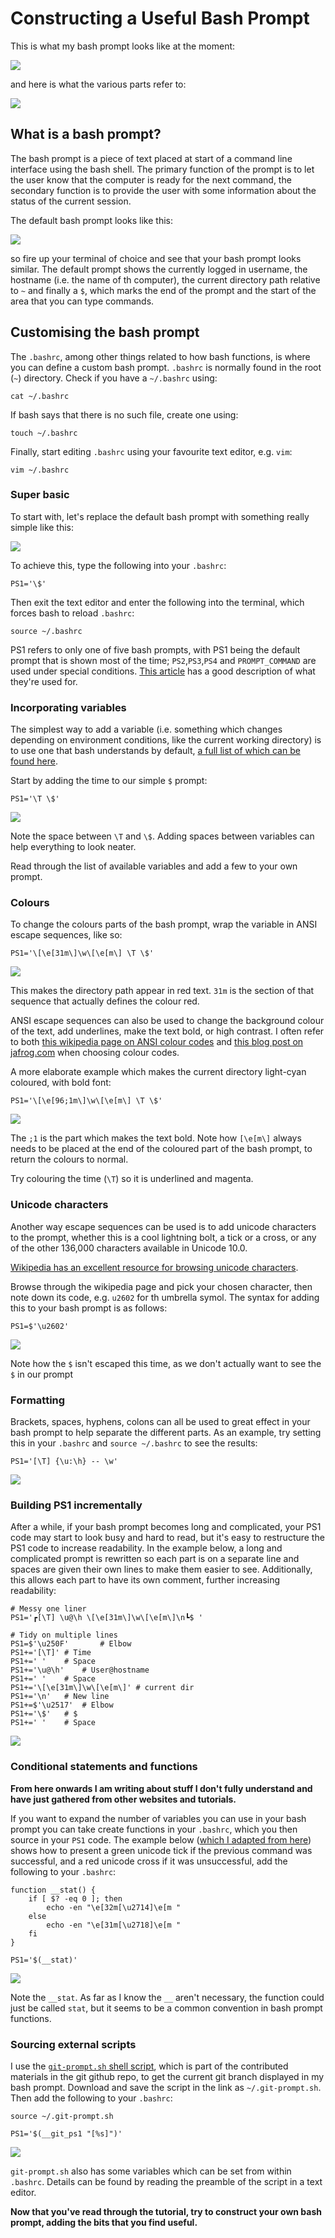 # Constructing a Useful Bash Prompt

This is what my bash prompt looks like at the moment:

![](img/prompt_current.png)

and here is what the various parts refer to:

![](img/prompt_current_annot.png)


## What is a bash prompt?

The bash prompt is a piece of text placed at start of a command line interface using the bash shell. The primary function of the prompt is to let the user know that the computer is ready for the next command, the secondary function is to provide the user with some information about the status of the current session.

The default bash prompt looks like this:

![](img/prompt_default.png)

so fire up your terminal of choice and see that your bash prompt looks similar. The default prompt shows the currently logged in username, the hostname (i.e. the name of th computer), the current directory path relative to `~` and finally a `$`, which marks the end of the prompt and the start of the area that you can type commands.

## Customising the bash prompt

The `.bashrc`, among other things related to how bash functions, is where you can define a custom bash prompt. `.bashrc` is normally found in the root (`~`) directory. Check if you have a `~/.bashrc` using:

```shell
cat ~/.bashrc
```

If bash says that there is no such file, create one using:

```shell
touch ~/.bashrc
```

Finally, start editing `.bashrc` using your favourite text editor, e.g. `vim`:

```shell
vim ~/.bashrc
```

### Super basic

To start with, let's replace the default bash prompt with something really simple like this:

![](img/prompt_dollar.png)

To achieve this, type the following into your `.bashrc`:

```
PS1='\$'
```

Then exit the text editor and enter the following into the terminal, which forces bash to reload `.bashrc`:

```shell
source ~/.bashrc
```

PS1 refers to only one of five bash prompts, with PS1 being the default prompt that is shown most of the time; `PS2`,`PS3`,`PS4` and `PROMPT_COMMAND` are used under special conditions. [This article](http://www.thegeekstuff.com/2008/09/bash-shell-take-control-of-ps1-ps2-ps3-ps4-and-prompt_command/) has a good description of what they're used for.

### Incorporating variables

The simplest way to add a variable (i.e. something which changes depending on environment conditions, like the current working directory) is to use one that bash understands by default, [a full list of which can be found here](http://www.gnu.org/software/bash/manual/bashref.html#Controlling-the-Prompt).

Start by adding the time to our simple `$` prompt:

```
PS1='\T \$'
```

![](img/prompt_time.png)

Note the space between `\T` and `\$`. Adding spaces between variables can help everything to look neater.

Read through the list of available variables and add a few to your own prompt. 


### Colours
To change the colours parts of the bash prompt, wrap the variable in ANSI escape sequences, like so:

```
PS1='\[\e[31m\]\w\[\e[m\] \T \$'
```

![](img/prompt_col_simple.png)

This makes the directory path appear in red text. `31m` is the section of that sequence that actually defines the colour red. 

ANSI escape sequences can also be used to change the background colour of the text, add underlines, make the text bold, or high contrast. I often refer to both [this wikipedia page on ANSI colour codes](http://en.wikipedia.org/wiki/ANSI_escape_code#colors) and [this blog post on jafrog.com](http://www.jafrog.com/2013/11/23/colors-in-terminal) when choosing colour codes.

A more elaborate example which makes the current directory light-cyan coloured, with bold font:

```
PS1='\[\e[96;1m\]\w\[\e[m\] \T \$'
```

![](img/prompt_col_complex.png)

The `;1` is the part which makes the text bold. Note how `[\e[m\]` always needs to be placed at the end of the coloured part of the bash prompt, to return the colours to normal.

Try colouring the time (`\T`) so it is underlined and magenta.

### Unicode characters
Another way escape sequences can be used is to add unicode characters to the prompt, whether this is a cool lightning bolt, a tick or a cross, or any of the other 136,000 characters available in Unicode 10.0. 

[Wikipedia has an excellent resource for browsing unicode characters](http://en.wikipedia.org/wiki/List_of_Unicode_characters).

Browse through the wikipedia page and pick your chosen character, then note down its code, e.g. `u2602` for th umbrella symol. The syntax for adding this to your bash prompt is as follows:

```
PS1=$'\u2602'
```

![](img/prompt_umbrella.png)

Note how the `$` isn't escaped this time, as we don't actually want to see the `$` in our prompt

### Formatting 
Brackets, spaces, hyphens, colons can all be used to great effect in your bash prompt to help separate the different parts. As an example, try setting this in your `.bashrc` and `source ~/.bashrc` to see the results:

```
PS1='[\T] {\u:\h} -- \w'
```

![](img/prompt_formatting.png)

### Building PS1 incrementally
After a while, if your bash prompt becomes long and complicated, your PS1 code may start to look busy and hard to read, but it's easy to restructure the PS1 code to increase readability. In the example below, a long and complicated prompt is rewritten so each part is on a separate line and spaces are given their own lines to make them easier to see. Additionally, this allows each part to have its own comment, further increasing readability:

```
# Messy one liner
PS1='┏[\T] \u@\h \[\e[31m\]\w\[\e[m\]\n┗$ '

# Tidy on multiple lines
PS1=$'\u250F'		# Elbow
PS1+='[\T]'	# Time
PS1+=' '	# Space 
PS1+='\u@\h'	# User@hostname
PS1+=' ' 	# Space
PS1+='\[\e[31m\]\w\[\e[m\]'	# current dir
PS1+='\n'	# New line
PS1+=$'\u2517'	# Elbow
PS1+='\$'	# $
PS1+=' '	# Space
```

![](img/prompt_multiline.png)

### Conditional statements and functions

__From here onwards I am writing about stuff I don't fully understand and have just gathered from other websites and tutorials.__ 

If you want to expand the number of variables you can use in your bash prompt you can take create functions in your `.bashrc`, which you then source in your `PS1` code. The example below ([which I adapted from here](https://www.reddit.com/r/linux/comments/2uf5uu/this_is_my_bash_prompt_which_is_your_favorite/co7ygus/?utm_content=permalink&utm_medium=front&utm_source=reddit&utm_name=linux)) shows how to present a green unicode tick if the previous command was successful, and a red unicode cross if it was unsuccessful, add the following to your `.bashrc`:

```
function __stat() { 
    if [ $? -eq 0 ]; then 
        echo -en "\e[32m[\u2714]\e[m " 
    else 
        echo -en "\e[31m[\u2718]\e[m " 
    fi 
}

PS1='$(__stat)'
```

![](img/prompt_tick.png)

Note the `__stat`. As far as I know the `__` aren't necessary, the function could just be called `stat`, but it seems to be a common convention in bash prompt functions.

### Sourcing external scripts

I use the [`git-prompt.sh` shell script](http://www.github.com/git/git/tree/master/contrib/completion/git-prompt.sh), which is part of the contributed materials in the git github repo, to get the current git branch displayed in my bash prompt. Download and save the script in the link as  `~/.git-prompt.sh`. Then add the following to your `.bashrc`:

```
source ~/.git-prompt.sh

PS1='$(__git_ps1 "[%s]")'
```

![](img/prompt_git.png)

`git-prompt.sh` also has some variables which can be set from within `.bashrc`. Details can be found by reading the preamble of the script in a text editor.

__Now that you've read through the tutorial, try to construct your own bash prompt, adding the bits that you find useful.__
